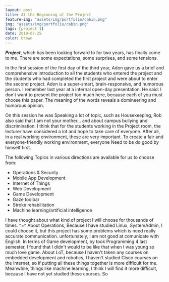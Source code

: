 ```yaml
---
layout: post
title: At the Beginning of the Project
feature-img: "assets/img/portfolio/cabin.png"
img: "assets/img/portfolio/cabin.png"
tags: [project 1]
date: 2019-07-25
color: brown
---
```


___Project___, which has been looking forward to for two years, has finally come to me. There are some expectations, some surprises, and some tensions.

In the first session of the first day of the third year, Adon gave us a brief and comprehensive introduction to all the students who entered the project and the students who had completed the first project and were about to enter the second project. Adon is a super-smart, brain-responsive, and humorous person. I remember last year at a internal open-day presentation. He said: I don't want to present the project too much here, because each of you must choose this paper. The meaning of the words reveals a domineering and humorous opinion.


On this session he was Speaking a lot of topic, such as Housekeeping, Rob also said that I am not your mother... and about campus bullying and discrimination. I think that for the students working in the Project room, the lecturer have considered a lot and hope to take care of everyone. After all, in a real working environment, these are very important. To create a fair and everyone-friendly working environment, everyone Need to be do good by himself first.

The following Topics in various directions are available for us to choose from:
* Operations & Security
* Mobile App Development
* Internet of Things
* Web Development
* Game Development
* Gaze toolbar
* Stroke rehabilitation
* Machine learning/artificial intelligence

I have thought about what kind of project I will choose for thousands of times. ^=^
About Operations, Because I have studied Linux, SystemAdmin, I could choose it, but this project has some problems which is need really accurate communication. unfortunately, I am not good at comunicate with English. In terms of Game development, by took Programming 4 last semester, I found that I didn't would to be like that when I was young so much love game. About LoT, because I haven't taken any courses on embedded development and robotics, I haven't studied Cisco courses on the Internet, so if putting all these things together is more difficult for me. Meanwhile, things like machine learning, I think I will find it more difficult, because I have not yet studied these courses. So 

